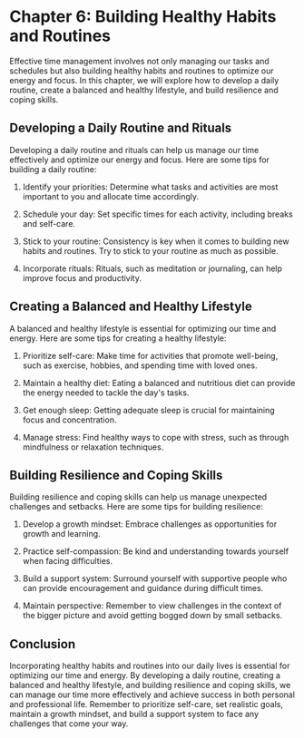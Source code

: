Chapter 6: Building Healthy Habits and Routines
===============================================

Effective time management involves not only managing our tasks and schedules but also building healthy habits and routines to optimize our energy and focus. In this chapter, we will explore how to develop a daily routine, create a balanced and healthy lifestyle, and build resilience and coping skills.

Developing a Daily Routine and Rituals
--------------------------------------

Developing a daily routine and rituals can help us manage our time effectively and optimize our energy and focus. Here are some tips for building a daily routine:

1. Identify your priorities: Determine what tasks and activities are most important to you and allocate time accordingly.

2. Schedule your day: Set specific times for each activity, including breaks and self-care.

3. Stick to your routine: Consistency is key when it comes to building new habits and routines. Try to stick to your routine as much as possible.

4. Incorporate rituals: Rituals, such as meditation or journaling, can help improve focus and productivity.

Creating a Balanced and Healthy Lifestyle
-----------------------------------------

A balanced and healthy lifestyle is essential for optimizing our time and energy. Here are some tips for creating a healthy lifestyle:

1. Prioritize self-care: Make time for activities that promote well-being, such as exercise, hobbies, and spending time with loved ones.

2. Maintain a healthy diet: Eating a balanced and nutritious diet can provide the energy needed to tackle the day's tasks.

3. Get enough sleep: Getting adequate sleep is crucial for maintaining focus and concentration.

4. Manage stress: Find healthy ways to cope with stress, such as through mindfulness or relaxation techniques.

Building Resilience and Coping Skills
-------------------------------------

Building resilience and coping skills can help us manage unexpected challenges and setbacks. Here are some tips for building resilience:

1. Develop a growth mindset: Embrace challenges as opportunities for growth and learning.

2. Practice self-compassion: Be kind and understanding towards yourself when facing difficulties.

3. Build a support system: Surround yourself with supportive people who can provide encouragement and guidance during difficult times.

4. Maintain perspective: Remember to view challenges in the context of the bigger picture and avoid getting bogged down by small setbacks.

Conclusion
----------

Incorporating healthy habits and routines into our daily lives is essential for optimizing our time and energy. By developing a daily routine, creating a balanced and healthy lifestyle, and building resilience and coping skills, we can manage our time more effectively and achieve success in both personal and professional life. Remember to prioritize self-care, set realistic goals, maintain a growth mindset, and build a support system to face any challenges that come your way.
